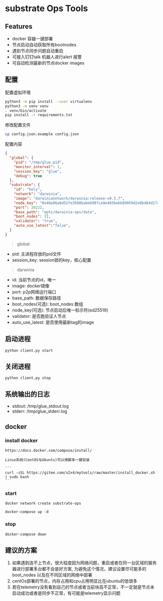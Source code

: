# substrate Ops Tools

## Features

- docker 容器一键部署
- 节点启动自动获取所有bootnodes
- 遇到节点同步问题自动重启
- 可接入钉钉talk 机器人进行alert 报警
- 可自动检测最新的节点docker images


## 配置

配置虚拟环境

```bash
python3 -m pip install --user virtualenv
python3 -m venv venv
. venv/bin/activate
pip install -r requirements.txt
```

修改配置文件

```bash
cp config.json.example config.json
```

配置内容

```json
{
  "global": {
    "pid": "/tmp/glue.pid",
    "monitor_interval": 1,
    "session_key": "glue",
    "debug": true
  },
  "substrate": {
    "id": "holy",
    "network": "darwinia",
    "image": "darwinianetwork/darwinia:release-v0.5.7",
    "node_key": "0x46e06a6d52fe3508babe698fca9e403bebb09059d2e0bd64d174bc6c114b3557",
    "port": 20222,
    "base_path": "opts/darwinia-ops/data",
    "boot_nodes": [],
    "validator": "true",
    "auto_use_latest":"false",
  }
}
```

> global:

- pid: 主进程存放的pid文件
- session_key: session锁的key，核心配置


> darwinia

- id: 当前节点的id，唯一
- image: docker镜像
- port: p2p网络运行端口
- base_path: 数据保存路径
- boot_nodes(可选): boot_nodes 数组
- node_key(可选): 节点启动后唯一标示符(ed25519)
- validator: 是否跑验证人节点
- auto_use_latest: 是否使用最新tag的image  

## 启动进程

    python client.py start


## 关闭进程

    python client.py stop
    

## 系统输出的日志

- stdout: /tmp/glue_stdout.log
- stderr: /tmp/glue_stderr.log


## docker 

### install docker 

    https://docs.docker.com/compose/install/
    
    Linux系统(CentOS与Ubuntu)可以用脚本一键安装
    
    ```
    curl -sSL https://gitee.com/x2x4/mytools/raw/master/install_docker.sh | sudo bash
    ```
    
### start
    docker network create substrate-ops
    
    docker-compose up -d   
    
### stop

    docker-compose down


## 建议的方案

1. 如果遇到连不上节点，很大程度因为网络问题，重启或者在同一台区域的服务器进行部署多台都不会是好方案, 为避免这个情况，建议设置尽可能多的 boot_nodes 以及在不同区域的网络中部署
2. centOs部署的节点，内存占用和cpu占用明显比在ubuntu的低很多
3. 若在telemetry没有看到自己的节点或者当前块高不正常，不一定就是节点未启动成功或者是同步不正常，有可能是telemetry显示问题